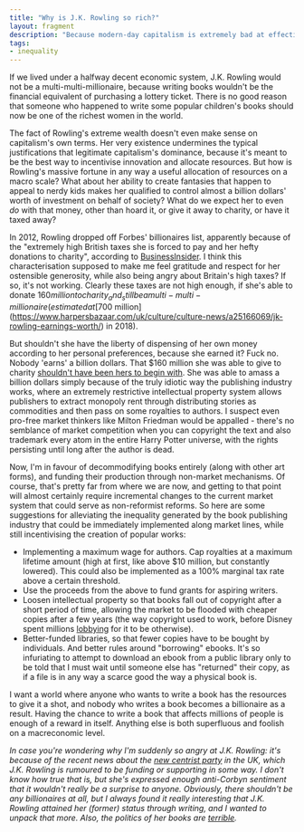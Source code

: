 ```yaml
---
title: "Why is J.K. Rowling so rich?"
layout: fragment
description: "Because modern-day capitalism is extremely bad at effectively allocating resources."
tags:
- inequality
---
```


If we lived under a halfway decent economic system, J.K. Rowling would not be a multi-multi-millionaire, because writing books wouldn't be the financial equivalent of purchasing a lottery ticket. There is no good reason that someone who happened to write some popular children's books should now be one of the richest women in the world.

The fact of Rowling's extreme wealth doesn't even make sense on capitalism's own terms. Her very existence undermines the typical justifications that legitimate capitalism's dominance, because it's meant to be the best way to incentivise innovation and allocate resources. But how is Rowling's massive fortune in any way a useful allocation of resources on a macro scale? What about her ability to create fantasies that happen to appeal to nerdy kids makes her qualified to control almost a billion dollars' worth of investment on behalf of society? What do we expect her to even _do_ with that money, other than hoard it, or give it away to charity, or have it taxed away?

In 2012, Rowling dropped off Forbes' billionaires list, apparently because of the "extremely high British taxes she is forced to pay and her hefty donations to charity", according to [BusinessInsider](https://www.businessinsider.com/jk-rowling-is-no-longer-a-billionaire-booted-off-forbes-list-2012-3). I think this characterisation supposed to make me feel gratitude and respect for her ostensible generosity, while also being angry about Britain's high taxes? If so, it's not working. Clearly these taxes are not high enough, if she's able to donate $160 million to charity _and_ still be a multi-multi-millionaire (estimated at [$700 million](https://www.harpersbazaar.com/uk/culture/culture-news/a25166069/jk-rowling-earnings-worth/) in 2018).

But shouldn't she have the liberty of dispensing of her own money according to her personal preferences, because she earned it? Fuck no. Nobody 'earns' a billion dollars. That $160 million she was able to give to charity [shouldn't have been hers to begin with](https://www.jacobinmag.com/2015/08/peter-singer-charity-effective-altruism/). She was able to amass a billion dollars simply because of the truly idiotic way the publishing industry works, where an extremely restrictive intellectual property system allows publishers to extract monopoly rent through distributing stories as commodities and then pass on some royalties to authors. I suspect even pro-free market thinkers like Milton Friedman would be appalled - there's no semblance of market competition when you can copyright the text and also trademark every atom in the entire Harry Potter universe, with the rights persisting until long after the author is dead.

Now, I'm in favour of decommodifying books entirely (along with other art forms), and funding their production through non-market mechanisms. Of course, that's pretty far from where we are now, and getting to that point will almost certainly require incremental changes to the current market system that could serve as non-reformist reforms. So here are some suggestions for alleviating the inequality generated by the book publishing industry that could be immediately implemented along market lines, while still incentivising the creation of popular works:

* Implementing a maximum wage for authors. Cap royalties at a maximum lifetime amount (high at first, like above $10 million, but constantly lowered). This could also be implemented as a 100% marginal tax rate above a certain threshold.
* Use the proceeds from the above to fund grants for aspiring writers.
* Loosen intellectual property so that books fall out of copyright after a short period of time, allowing the market to be flooded with cheaper copies after a few years (the way copyright used to work, before Disney spent millions [lobbying](https://priceonomics.com/how-mickey-mouse-evades-the-public-domain/) for it to be otherwise).
* Better-funded libraries, so that fewer copies have to be bought by individuals. And better rules around "borrowing" ebooks. It's so infuriating to attempt to download an ebook from a public library only to be told that I must wait until someone else has "returned" their copy, as if a file is in any way a scarce good the way a physical book is.

I want a world where anyone who wants to write a book has the resources to give it a shot, and nobody who writes a book becomes a billionaire as a result. Having the chance to write a book that affects millions of people is enough of a reward in itself. Anything else is both superfluous and foolish on a macreconomic level.

_In case you're wondering why I'm suddenly so angry at J.K. Rowling: it's because of the recent news about the [new centrist party](https://tribunemag.co.uk/2019/02/the-split-that-cried-wolf) in the UK, which J.K. Rowling is rumoured to be funding or supporting in some way. I don't know how true that is, but she's expressed enough anti-Corbyn sentiment that it wouldn't really be a surprise to anyone. Obviously, there shouldn't be any billionaires at all, but I always found it really interesting that J.K. Rowling attained her (former) status through writing, and I wanted to unpack that more. Also, the politics of her books are [terrible](https://www.jacobinmag.com/2019/01/harry-potter-magic-liberalism-fantasy-fetishism)._
